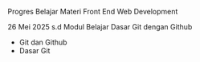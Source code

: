 Progres Belajar Materi Front End Web Development

26 Mei 2025 s.d 
Modul Belajar Dasar Git dengan Github
* Git dan Github
* Dasar Git
